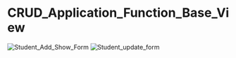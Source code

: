 # CRUD_Application_Function_Base_View
![Student_Add_Show_Form](https://github.com/muradaliali/CRUD_Application_Function_Base_View/assets/95040712/dbceed03-9c1f-4ae6-9d2b-f4dac3834db1)
![Student_update_form](https://github.com/muradaliali/CRUD_Application_Function_Base_View/assets/95040712/65c4b397-5be9-41e0-9577-71e575783fac)

